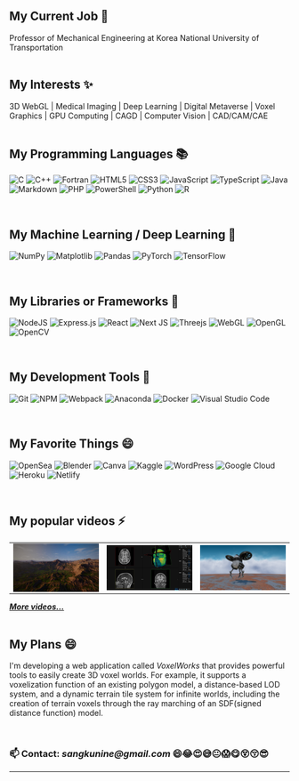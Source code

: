 <h2> My Current Job 👋 </h2>
Professor of Mechanical Engineering at Korea National University of Transportation

<br/>
<br/>

<h2> My Interests ✨ </h2>
3D WebGL | Medical Imaging | Deep Learning | Digital Metaverse | Voxel Graphics | GPU Computing | CAGD | Computer Vision | CAD/CAM/CAE

<br/>
<br/>

<h2> My Programming Languages 📚 </h2>

![C](https://img.shields.io/badge/c-%2300599C.svg?style=for-the-badge&logo=c&logoColor=white)
![C++](https://img.shields.io/badge/c++-%2300599C.svg?style=for-the-badge&logo=c%2B%2B&logoColor=white)
![Fortran](https://img.shields.io/badge/Fortran-%23734F96.svg?style=for-the-badge&logo=fortran&logoColor=white)
![HTML5](https://img.shields.io/badge/html5-%23E34F26.svg?style=for-the-badge&logo=html5&logoColor=white)
![CSS3](https://img.shields.io/badge/css3-%231572B6.svg?style=for-the-badge&logo=css3&logoColor=white)
![JavaScript](https://img.shields.io/badge/-JavaScript-%23F7DF1C?style=for-the-badge&logo=javascript&logoColor=000000&labelColor=%23F7DF1C&color=%23FFCE5A)
![TypeScript](https://img.shields.io/badge/typescript-%23007ACC.svg?style=for-the-badge&logo=typescript&logoColor=white)
![Java](https://img.shields.io/badge/java-%23ED8B00.svg?style=for-the-badge&logo=java&logoColor=white)
![Markdown](https://img.shields.io/badge/markdown-%23000000.svg?style=for-the-badge&logo=markdown&logoColor=white)
![PHP](https://img.shields.io/badge/php-%23777BB4.svg?style=for-the-badge&logo=php&logoColor=white)
![PowerShell](https://img.shields.io/badge/PowerShell-%235391FE.svg?style=for-the-badge&logo=powershell&logoColor=white)
![Python](https://img.shields.io/badge/python-3670A0?style=for-the-badge&logo=python&logoColor=ffdd54)
![R](https://img.shields.io/badge/r-%23276DC3.svg?style=for-the-badge&logo=r&logoColor=white)

<br/>

<h2> My Machine Learning / Deep Learning 🔭</h2>

![NumPy](https://img.shields.io/badge/numpy-%23013243.svg?style=for-the-badge&logo=numpy&logoColor=white)
![Matplotlib](https://img.shields.io/badge/Matplotlib-%23ffffff.svg?style=for-the-badge&logo=Matplotlib&logoColor=black)
![Pandas](https://img.shields.io/badge/pandas-%23150458.svg?style=for-the-badge&logo=pandas&logoColor=white)
![PyTorch](https://img.shields.io/badge/PyTorch-%23EE4C2C.svg?style=for-the-badge&logo=PyTorch&logoColor=white)
![TensorFlow](https://img.shields.io/badge/TensorFlow-%23FF6F00.svg?style=for-the-badge&logo=TensorFlow&logoColor=white)

<br/>

<h2> My Libraries or Frameworks 🌱</h2>

![NodeJS](https://img.shields.io/badge/node.js-6DA55F?style=for-the-badge&logo=node.js&logoColor=white)
![Express.js](https://img.shields.io/badge/express.js-%23404d59.svg?style=for-the-badge&logo=express&logoColor=%2361DAFB)
![React](https://img.shields.io/badge/react-%2320232a.svg?style=for-the-badge&logo=react&logoColor=%2361DAFB)
![Next JS](https://img.shields.io/badge/Next-black?style=for-the-badge&logo=next.js&logoColor=white)
![Threejs](https://img.shields.io/badge/threejs-black?style=for-the-badge&logo=three.js&logoColor=white)
![WebGL](https://img.shields.io/badge/WebGL-990000?logo=webgl&logoColor=white&style=for-the-badge)
![OpenGL](https://img.shields.io/badge/OpenGL-%23FFFFFF.svg?style=for-the-badge&logo=opengl)
![OpenCV](https://img.shields.io/badge/opencv-%23white.svg?style=for-the-badge&logo=opencv&logoColor=white)

<br/>

<h2> My Development Tools 👯</h2>

![Git](https://img.shields.io/badge/-Git-F05032?style=for-the-badge&logo=git&logoColor=ffffff)
![NPM](https://img.shields.io/badge/NPM-%23000000.svg?style=for-the-badge&logo=npm&logoColor=white)
![Webpack](https://img.shields.io/badge/webpack-%238DD6F9.svg?style=for-the-badge&logo=webpack&logoColor=black)
![Anaconda](https://img.shields.io/badge/Anaconda-%2344A833.svg?style=for-the-badge&logo=anaconda&logoColor=white)
![Docker](https://img.shields.io/badge/docker-%230db7ed.svg?style=for-the-badge&logo=docker&logoColor=white)
![Visual Studio Code](https://img.shields.io/badge/Visual%20Studio%20Code-0078d7.svg?style=for-the-badge&logo=visual-studio-code&logoColor=white)

<br/>

<h2> My Favorite Things 😄</h2>

![OpenSea](https://img.shields.io/badge/OpenSea-%232081E2.svg?style=for-the-badge&logo=opensea&logoColor=white)
![Blender](https://img.shields.io/badge/blender-%23F5792A.svg?style=for-the-badge&logo=blender&logoColor=white)
![Canva](https://img.shields.io/badge/Canva-%2300C4CC.svg?style=for-the-badge&logo=Canva&logoColor=white)
![Kaggle](https://img.shields.io/badge/Kaggle-035a7d?style=for-the-badge&logo=kaggle&logoColor=white)
![WordPress](https://img.shields.io/badge/WordPress-%23117AC9.svg?style=for-the-badge&logo=WordPress&logoColor=white)
![Google Cloud](https://img.shields.io/badge/GoogleCloud-%234285F4.svg?style=for-the-badge&logo=google-cloud&logoColor=white)
![Heroku](https://img.shields.io/badge/heroku-%23430098.svg?style=for-the-badge&logo=heroku&logoColor=white)
![Netlify](https://img.shields.io/badge/netlify-%23000000.svg?style=for-the-badge&logo=netlify&logoColor=#00C7B7)

<br/>

<h2>My popular videos ⚡</h2>
<table>
  <tbody>
    <tr>
      <td>
        <a href="https://youtu.be/dyTR0QwO0f0" title="Amazing Nature Graphics with WebGL Shaders: Terrain | NatureWorks">
          <img align="center" src="https://github.com/sangkunine/NatureWorks/blob/master/images/demo/windyTerrain_Moment.jpg" width="300" alt-text="NatureWorks">
        </a>
      </td>
      <td>
        <a href="https://youtu.be/VMqlCWnPZVg" title="Medical Imaging Software on the Web | 3D Volume Visualization | MedicalWorks">
          <img align="center" src="https://github.com/sangkunine/MedicalWorks/blob/master/images/samples/quadWorkspace.jpg" width="300" alt-text="MedicalWorks">
        </a>
      </td>
      <td>
        <a href="https://youtu.be/J85_ZMJszNM" title="New 3D Model Viewer | ViewWorks">
          <img align="center" src="https://github.com/sangkunine/ViewWorks/blob/master/images/samples/BusterDrone.png" width="300" alt-text="ViewWorks">
        </a>
      </td>
    </tr>
  </tbody>
</table>
<b><em><a href="https://www.youtube.com/@3D-novagraphix">More videos...</a></em></b>

<br/>
<br/>

<h2> My Plans 😄</h2>
<p>I'm developing a web application called <em>VoxelWorks</em> that provides powerful tools to easily create 3D voxel worlds. For example, it supports a voxelization function of an existing polygon model, a distance-based LOD system, and a dynamic terrain tile system for infinite worlds, including the creation of terrain voxels through the ray marching of an SDF(signed distance function) model.</p>

<br/>

<h3> 📫 Contact: <em>sangkunine@gmail.com</em> 😄😂😍😅😐😱😋😵😚😎 </h3>

---

